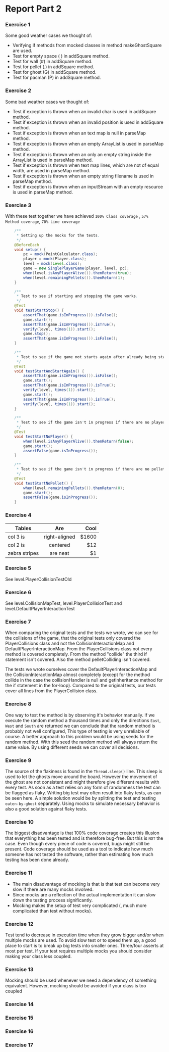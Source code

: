# Report Part 2

### Exercise 1
Some good weather cases we thought of:
 - Verifying if methods from mocked classes in method makeGhostSquare are used.
 - Test for empty space ( ) in addSquare method.
 - Test for wall (#) in addSquare method.
 - Test for pellet (.) in addSquare method.
 - Test for ghost (G) in addSquare method.
 - Test for pacman (P) in addSquare method.

 
### Exercise 2
Some bad weather cases we thought of:
 - Test if exception is thrown when an invalid char is used in addSquare method.
 - Test if exception is thrown when an invalid position is used in addSquare method.
 - Test if exception is thrown when an text map is null in parseMap method.
 - Test if exception is thrown when an empty ArrayList is used in parseMap method.
 - Test if exception is thrown when an only an empty string inside 
 the ArrayList is used in parseMap method.
 - Test if exception is thrown when text map lines, which are not of equal width,
  are used in parseMap method.
 - Test if exception is thrown when an empty string filename is used in parseMap method.
 - Test if exception is thrown when an inputStream with an empty resource is used in parseMap method.
 
### Exercise 3
With these test together we have achieved `100% Class coverage`
, `57% Method coverage`, `70% Line coverage` 
```java
    /**
     * Setting up the mocks for the tests.
     */
    @BeforeEach
    void setup() {
        pc = mock(PointCalculator.class);
        player = mock(Player.class);
        level = mock(Level.class);
        game = new SinglePlayerGame(player, level, pc);
        when(level.isAnyPlayerAlive()).thenReturn(true);
        when(level.remainingPellets()).thenReturn(1);
    }

    /**
     * Test to see if starting and stopping the game works.
     */
    @Test
    void testStartStop() {
        assertThat(game.isInProgress()).isFalse();
        game.start();
        assertThat(game.isInProgress()).isTrue();
        verify(level, times(1)).start();
        game.stop();
        assertThat(game.isInProgress()).isFalse();
    }

    /**
     * Test to see if the game not starts again after already being started.
     */
    @Test
    void testStartAndStartAgain() {
        assertThat(game.isInProgress()).isFalse();
        game.start();
        assertThat(game.isInProgress()).isTrue();
        verify(level, times(1)).start();
        game.start();
        assertThat(game.isInProgress()).isTrue();
        verify(level, times(1)).start();
    }

    /**
     * Test to see if the game isn't in progress if there are no players.
     */
    @Test
    void testStartNoPlayer() {
        when(level.isAnyPlayerAlive()).thenReturn(false);
        game.start();
        assertFalse(game.isInProgress());
    }

    /**
     * Test to see if the game isn't in progress if there are no pellets.
     */
    @Test
    void testStartNoPellet() {
        when(level.remainingPellets()).thenReturn(0);
        game.start();
        assertFalse(game.isInProgress());
    }
```
### Exercise 4
| Tables        | Are           | Cool  |
| ------------- |:-------------:| -----:|
| col 3 is      | right-aligned | $1600 |
| col 2 is      | centered      |   $12 |
| zebra stripes | are neat      |    $1 |


### Exercise 5
See level.PlayerCollisionTestOld

### Exercise 6
See level.CollisionMapTest, level.PlayerCollisionTest and level.DefaultPlayerInteractionTest

### Exercise 7
When comparing the original tests and the tests we wrote, 
we can see for the collisions of the game, that the original tests 
only covered the PlayerCollisions class and not the CollisionInteractionMap and DefaultPlayerInteractionMap.
From the PlayerCollisions class not every method is covered completely.
From the method "collide" the third if statement isn't covered. Also the method pelletColliding isn't covered.

The tests we wrote ourselves cover the DefaultPlayerInteractionMap and the CollisionInteractionMap almost completely 
(except for the method collide in the case the collisionHandler is null 
and getInheritance method for the if statement in the for-loop).
Compared to the original tests, our tests cover all lines from the PlayerCollision class.


### Exercise 8
One way to test the method is by observing it's behavior manually. If we execute the random method a thousand
times and only the directions `East`, `West` and `South` are returned we can conclude that the random method
is probably not well configured, This type of testing is very unreliable of course. A better approach to
this problem would be using seeds for the random method. With this seed the random method will always return
the same value. By using different seeds we can cover all decisions.


### Exercise 9
The source of the flakiness is found in the `Thread.sleep()` line. This sleep is used to let the ghosts move
around the board. However the movement of the ghost are not consistent and might therefore give different results
with every test. As soon as a test relies on any form of randomness the test can be flagged as flaky. Writing big
test may often result into flaky tests, as can be seen here. A simple solution would be by splitting the test and
testing `eaten-by-ghost` separately. Using mocks to simulate necessary behavior is also a good solution against
flaky tests.


### Exercise 10
The biggest disadvantage is that 100% code coverage creates this illusion that everything has been tested and is
therefore bug-free. But this is `NOT` the case. Even though every piece of code is covered, bugs might still be
present. Code coverage should be used as a tool to indicate how much someone has not tested the software,
rather than estimating how much testing has been done already.


### Exercise 11
- The main disadvantage of mocking is that is that test can become very slow if there are many mocks involved.
- Since mocks are a reflection of the actual implementation it can slow down the testing process significantly.
- Mocking makes the setup of test very complicated (, much more complicated than test without mocks).


### Exercise 12
Test tend to decrease in execution time when they grow bigger and/or when multiple mocks are used. To
avoid slow test or to speed them up, a good place to start is to break up big tests into smaller ones. Three/four
asserts at most per test. If your test requires multiple mocks you should consider making your class less coupled.


### Exercise 13
Mocking should be used whenever we need a dependency of something equivalent. However, mocking should be avoided
if your class is too coupled


### Exercise 14 

### Exercise 15

### Exercise 16

### Exercise 17